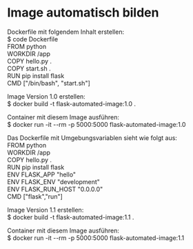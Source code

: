 # Image automatisch bilden

Dockerfile mit folgendem Inhalt erstellen:\
$ code Dockerfile\
FROM python\
WORKDIR /app\
COPY hello.py .\
COPY start.sh .\
RUN pip install flask\
CMD ["/bin/bash", "start.sh"]

Image Version 1.0 erstellen:\
$ docker build -t flask-automated-image:1.0 .

Container mit diesem Image ausführen:\
$ docker run -it --rm -p 5000:5000 flask-automated-image:1.0

Das Dockerfile mit Umgebungsvariablen sieht wie folgt aus:\
FROM python\
WORKDIR /app\
COPY hello.py .\
RUN pip install flask\
ENV FLASK_APP "hello"\
ENV FLASK_ENV "development"\
ENV FLASK_RUN_HOST "0.0.0.0"\
CMD ["flask","run"]

Image Version 1.1 erstellen:\
$ docker build -t flask-automated-image:1.1 .

Container mit diesem Image ausführen:\
$ docker run -it --rm -p 5000:5000 flask-automated-image:1.1
